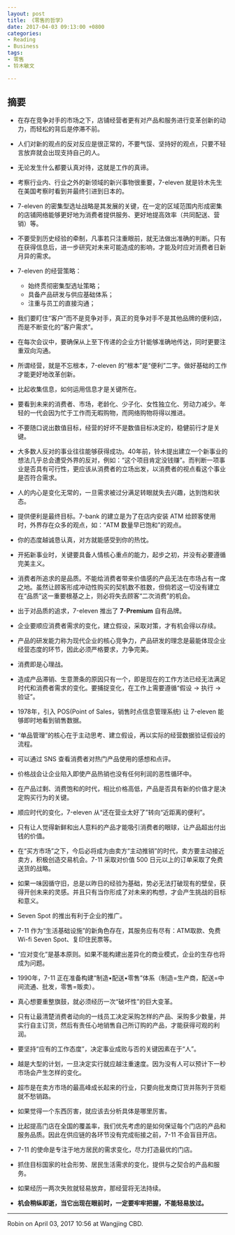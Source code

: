 ```yaml
---
layout: post
title: 《零售的哲学》
date: 2017-04-03 09:13:00 +0800
categories:
- Reading
- Business
tags:
- 零售
- 铃木敏文

---
```


## 摘要

- 在存在竞争对手的市场之下，店铺经营者更有对产品和服务进行变革创新的动力，而轻松的背后是停滞不前。
- 人们对新的观点的反对反应是很正常的，不要气馁、坚持好的观点，只要不轻言放弃就会出现支持自己的人。
- 无论发生什么都要认真对待，这就是工作的真谛。
- 考察行业内、行业之外的新领域的新兴事物很重要，7-eleven 就是铃木先生在美国考察时看到并最终引进到日本的。
- 7-eleven 的密集型选址战略是其发展的关键，在一定的区域范围内形成密集的店铺网络能够更好地为消费者提供服务、更好地提高效率（共同配送、营销）等。



- 不要受到历史经验的牵制，凡事若只注重眼前，就无法做出准确的判断。只有在获得信息后，进一步研究对未来可能造成的影响，才能及时应对消费者日新月异的需求。
- 7-eleven 的经营策略：
	- 始终贯彻密集型选址策略；
	- 具备产品研发与供应基础体系；
	- 注重与员工的直接沟通；
- 我们要盯住“客户”而不是竞争对手，真正的竞争对手不是其他品牌的便利店，而是不断变化的“客户需求”。
- 在每次会议中，要确保从上至下传递的企业方针能够准确地传达，同时更要注重双向沟通。
- 所谓经营，就是不忘根本，7-eleven 的“根本”是“便利”二字。做好基础的工作才能更好地改革创新。
- 比起收集信息，如何运用信息才是关键所在。
- 要看到未来的消费者、市场，老龄化、少子化、女性独立化、劳动力减少。年轻的一代会因为忙于工作而无暇购物，而网络购物将得以推进。
- 不要随口说出数值目标，经营的好坏不是数值目标决定的，稳健前行才是关键。


- 大多数人反对的事业往往能够获得成功。40年前，铃木提出建立一个新事业的想法几乎总会遭受外界的反对，例如：“这个项目肯定没钱赚”。而判断一项事业是否具有可行性，更应该从消费者的立场出发，以消费者的视点看这个事业是否符合需求。
- 人的内心是变化无常的，一旦需求被过分满足转眼就失去兴趣，达到饱和状态。
- 提供便利是最终目标。7-bank 的建立是为了在店内安装 ATM 给顾客使用时，外界存在众多的观点，如：“ATM 数量早已饱和”的观点。
- 你的态度越诚恳认真，对方就能感受到你的热忱。
- 开拓新事业时，关键要具备人情核心重点的能力，起步之初，并没有必要遵循完美主义。



- 消费者所追求的是品质。不能给消费者带来价值感的产品无法在市场占有一席之地。虽然让顾客形成冲动性购买的契机数不胜数，但倘若这一切没有建立在“品质”这一重要根基之上，则必将失去顾客“二次消费”的机会。
- 出于对品质的追求，7-eleven 推出了 **7-Premium** 自有品牌。
- 企业要顺应消费者需求的变化，建立假设，采取对策，才有机会得以存续。
- 产品的研发能力称为现代企业的核心竞争力，产品研发的理念是最能体现企业经营态度的环节，因此必须严格要求，力争完美。


- 消费即是心理战。
- 造成产品滞销、生意萧条的原因只有一个，即是现在的工作方法已经无法满足时代和消费者需求的变化。要捕捉变化，在工作上需要遵循“假设 -> 执行 -> 验证”。
- 1978年，引入 POS(Point of Sales，销售时点信息管理系统) 让 7-eleven 能够即时地看到销售数据。
- “单品管理”的核心在于主动思考、建立假设，再以实际的经营数据验证假设的流程。
- 可以通过 SNS 查看消费者对热门产品使用的感想和点评。
- 价格战会让企业陷入即使产品热销也没有任何利润的恶性循环中。
- 在产品过剩、消费饱和的时代，相比价格高低，产品是否具有新的价值才是决定购买行为的关键。
- 顺应时代的变化，7-eleven 从“还在营业太好了”转向“近距离的便利”。


- 只有让人觉得新鲜和出人意料的产品才能吸引消费者的眼球，让产品超出付出钱的价值。
- 在“买方市场”之下，今后必将成为由卖方“主动推销”的时代，卖方要主动接近卖方，积极创造交易机会。7-11 采取对价值 500 日元以上的订单采取了免费送货的战略。
- 如果一味因循守旧，总是以昨日的经验为基础，势必无法打破现有的壁垒，获得开创未来的灵感。并且只有当你形成了对未来的构想，才会产生挑战的目标和意义。
- Seven Spot 的推出有利于企业的推广。
- 7-11 作为“生活基础设施”的新角色存在，其服务应有尽有：ATM取款、免费 Wi-fi Seven Spot、复印住民票等。



- “应对变化”是基本原则。如果不能构建出差异化的商业模式，企业的生存也将成为问题。
- 1990年，7-11 正在准备构建“制造•配送•零售”体系（制造=生产商，配送=中间流通、批发，零售=贩卖）。
- 真心想要重整旗鼓，就必须经历一次“破坏性”的巨大变革。
- 只有让最清楚消费者动向的一线员工决定采购怎样的产品、采购多少数量，并实行自主订货，然后有责任心地销售自己所订购的产品，才能获得可观的利润。
- 要坚持“应有的工作态度”，决定事业成败与否的关键因素在于“人”。
- 越是大型的计划，一旦决定实行就应越注重速度。因为没有人可以预计下一秒市场会产生怎样的变化。
- 超市是在卖方市场的最高峰成长起来的行业，只要向批发商订货并陈列于货柜就不愁销路。
- 如果觉得一个东西厉害，就应该去分析具体是哪里厉害。


- 比起提高门店在全国的覆盖率，我们优先考虑的是如何保证每个门店的产品和服务品质。因此在供应链的各环节没有完成衔接之前，7-11 不会盲目开店。
- 7-11 的使命是专注于地方居民的需求变化，尽力打造最优的门店。
- 抓住目标国家的社会形势、居民生活需求的变化，提供与之契合的产品和服务。
- 如果经历一两次失败就轻易放弃，那经营将无法持续。
- **机会稍纵即逝，当它出现在眼前时，一定要牢牢把握，不能轻易放过。**

----

Robin on April 03, 2017 10:56 at Wangjing CBD.

